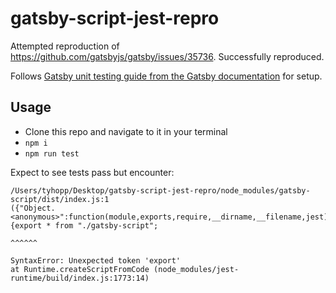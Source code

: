 # gatsby-script-jest-repro

Attempted reproduction of https://github.com/gatsbyjs/gatsby/issues/35736. Successfully reproduced.

Follows [Gatsby unit testing guide from the Gatsby documentation](https://www.gatsbyjs.com/docs/how-to/testing/unit-testing/) for setup.

## Usage

- Clone this repo and navigate to it in your terminal
- `npm i`
- `npm run test`

Expect to see tests pass but encounter:

```
/Users/tyhopp/Desktop/gatsby-script-jest-repro/node_modules/gatsby-script/dist/index.js:1
({"Object.<anonymous>":function(module,exports,require,__dirname,__filename,jest){export * from "./gatsby-script";
                                                                                    ^^^^^^

SyntaxError: Unexpected token 'export'
at Runtime.createScriptFromCode (node_modules/jest-runtime/build/index.js:1773:14)
```
